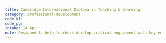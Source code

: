```yaml
---
title: Cambridge International Diploma in Teaching & Learning
category: professional-development
code_kl: 
code_pg: 
intake: 14 Apr
note: Designed to help teachers develop critical engagement with key education theories and concepts to enhance the quality of their students' learning and complementing personal development as a reflective practitioner.
---
```

